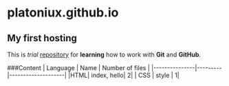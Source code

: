 # platoniux.github.io
## My first hosting

This is *trial* [repository](https://github.com/Platoniux/platoniux.github.io "Platoniux") for **learning** how  to work with **Git** and **GitHub**.

###Content
| Language | Name | Number of files |
|---------------|---------|--------------------|
|HTML| index, hello| 2|
| CSS | style | 1|
